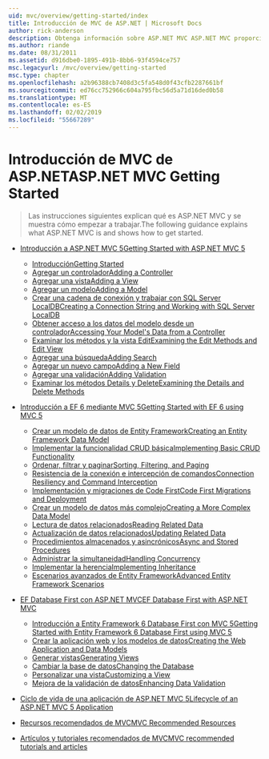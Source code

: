 ```yaml
---
uid: mvc/overview/getting-started/index
title: Introducción de MVC de ASP.NET | Microsoft Docs
author: rick-anderson
description: Obtenga información sobre ASP.NET MVC ASP.NET MVC proporciona una manera eficaz, basado en patrones para crear sitios Web dinámicos que permite una separación clara de intereses y ese g...
ms.author: riande
ms.date: 08/31/2011
ms.assetid: d916dbe0-1895-491b-8bb6-93f4594ce757
msc.legacyurl: /mvc/overview/getting-started
msc.type: chapter
ms.openlocfilehash: a2b96388cb7408d3c5fa548d0f43cfb2287661bf
ms.sourcegitcommit: ed76cc752966c604a795fbc56d5a71d16ded0b58
ms.translationtype: MT
ms.contentlocale: es-ES
ms.lasthandoff: 02/02/2019
ms.locfileid: "55667289"
---
```

<a name="aspnet-mvc-getting-started"></a><span data-ttu-id="5a906-103">Introducción de MVC de ASP.NET</span><span class="sxs-lookup"><span data-stu-id="5a906-103">ASP.NET MVC Getting Started</span></span>
====================
> <span data-ttu-id="5a906-104">Las instrucciones siguientes explican qué es ASP.NET MVC y se muestra cómo empezar a trabajar.</span><span class="sxs-lookup"><span data-stu-id="5a906-104">The following guidance explains what ASP.NET MVC is and shows how to get started.</span></span>


- [<span data-ttu-id="5a906-105">Introducción a ASP.NET MVC 5</span><span class="sxs-lookup"><span data-stu-id="5a906-105">Getting Started with ASP.NET MVC 5</span></span>](introduction/index.md)

    - [<span data-ttu-id="5a906-106">Introducción</span><span class="sxs-lookup"><span data-stu-id="5a906-106">Getting Started</span></span>](introduction/getting-started.md)
    - [<span data-ttu-id="5a906-107">Agregar un controlador</span><span class="sxs-lookup"><span data-stu-id="5a906-107">Adding a Controller</span></span>](introduction/adding-a-controller.md)
    - [<span data-ttu-id="5a906-108">Agregar una vista</span><span class="sxs-lookup"><span data-stu-id="5a906-108">Adding a View</span></span>](introduction/adding-a-view.md)
    - [<span data-ttu-id="5a906-109">Agregar un modelo</span><span class="sxs-lookup"><span data-stu-id="5a906-109">Adding a Model</span></span>](introduction/adding-a-model.md)
    - [<span data-ttu-id="5a906-110">Crear una cadena de conexión y trabajar con SQL Server LocalDB</span><span class="sxs-lookup"><span data-stu-id="5a906-110">Creating a Connection String and Working with SQL Server LocalDB</span></span>](introduction/creating-a-connection-string.md)
    - [<span data-ttu-id="5a906-111">Obtener acceso a los datos del modelo desde un controlador</span><span class="sxs-lookup"><span data-stu-id="5a906-111">Accessing Your Model's Data from a Controller</span></span>](introduction/accessing-your-models-data-from-a-controller.md)
    - [<span data-ttu-id="5a906-112">Examinar los métodos y la vista Edit</span><span class="sxs-lookup"><span data-stu-id="5a906-112">Examining the Edit Methods and Edit View</span></span>](introduction/examining-the-edit-methods-and-edit-view.md)
    - [<span data-ttu-id="5a906-113">Agregar una búsqueda</span><span class="sxs-lookup"><span data-stu-id="5a906-113">Adding Search</span></span>](introduction/adding-search.md)
    - [<span data-ttu-id="5a906-114">Agregar un nuevo campo</span><span class="sxs-lookup"><span data-stu-id="5a906-114">Adding a New Field</span></span>](introduction/adding-a-new-field.md)
    - [<span data-ttu-id="5a906-115">Agregar una validación</span><span class="sxs-lookup"><span data-stu-id="5a906-115">Adding Validation</span></span>](introduction/adding-validation.md)
    - [<span data-ttu-id="5a906-116">Examinar los métodos Details y Delete</span><span class="sxs-lookup"><span data-stu-id="5a906-116">Examining the Details and Delete Methods</span></span>](introduction/examining-the-details-and-delete-methods.md)
- [<span data-ttu-id="5a906-117">Introducción a EF 6 mediante MVC 5</span><span class="sxs-lookup"><span data-stu-id="5a906-117">Getting Started with EF 6 using MVC 5</span></span>](getting-started-with-ef-using-mvc/index.md)

    - [<span data-ttu-id="5a906-118">Crear un modelo de datos de Entity Framework</span><span class="sxs-lookup"><span data-stu-id="5a906-118">Creating an Entity Framework Data Model</span></span>](getting-started-with-ef-using-mvc/creating-an-entity-framework-data-model-for-an-asp-net-mvc-application.md)
    - [<span data-ttu-id="5a906-119">Implementar la funcionalidad CRUD básica</span><span class="sxs-lookup"><span data-stu-id="5a906-119">Implementing Basic CRUD Functionality</span></span>](getting-started-with-ef-using-mvc/implementing-basic-crud-functionality-with-the-entity-framework-in-asp-net-mvc-application.md)
    - [<span data-ttu-id="5a906-120">Ordenar, filtrar y paginar</span><span class="sxs-lookup"><span data-stu-id="5a906-120">Sorting, Filtering, and Paging</span></span>](getting-started-with-ef-using-mvc/sorting-filtering-and-paging-with-the-entity-framework-in-an-asp-net-mvc-application.md)
    - [<span data-ttu-id="5a906-121">Resistencia de la conexión e intercepción de comandos</span><span class="sxs-lookup"><span data-stu-id="5a906-121">Connection Resiliency and Command Interception</span></span>](getting-started-with-ef-using-mvc/connection-resiliency-and-command-interception-with-the-entity-framework-in-an-asp-net-mvc-application.md)
    - [<span data-ttu-id="5a906-122">Implementación y migraciones de Code First</span><span class="sxs-lookup"><span data-stu-id="5a906-122">Code First Migrations and Deployment</span></span>](getting-started-with-ef-using-mvc/migrations-and-deployment-with-the-entity-framework-in-an-asp-net-mvc-application.md)
    - [<span data-ttu-id="5a906-123">Crear un modelo de datos más complejo</span><span class="sxs-lookup"><span data-stu-id="5a906-123">Creating a More Complex Data Model</span></span>](getting-started-with-ef-using-mvc/creating-a-more-complex-data-model-for-an-asp-net-mvc-application.md)
    - [<span data-ttu-id="5a906-124">Lectura de datos relacionados</span><span class="sxs-lookup"><span data-stu-id="5a906-124">Reading Related Data</span></span>](getting-started-with-ef-using-mvc/reading-related-data-with-the-entity-framework-in-an-asp-net-mvc-application.md)
    - [<span data-ttu-id="5a906-125">Actualización de datos relacionados</span><span class="sxs-lookup"><span data-stu-id="5a906-125">Updating Related Data</span></span>](getting-started-with-ef-using-mvc/updating-related-data-with-the-entity-framework-in-an-asp-net-mvc-application.md)
    - [<span data-ttu-id="5a906-126">Procedimientos almacenados y asincrónicos</span><span class="sxs-lookup"><span data-stu-id="5a906-126">Async and Stored Procedures</span></span>](getting-started-with-ef-using-mvc/async-and-stored-procedures-with-the-entity-framework-in-an-asp-net-mvc-application.md)
    - [<span data-ttu-id="5a906-127">Administrar la simultaneidad</span><span class="sxs-lookup"><span data-stu-id="5a906-127">Handling Concurrency</span></span>](getting-started-with-ef-using-mvc/handling-concurrency-with-the-entity-framework-in-an-asp-net-mvc-application.md)
    - [<span data-ttu-id="5a906-128">Implementar la herencia</span><span class="sxs-lookup"><span data-stu-id="5a906-128">Implementing Inheritance</span></span>](getting-started-with-ef-using-mvc/implementing-inheritance-with-the-entity-framework-in-an-asp-net-mvc-application.md)
    - [<span data-ttu-id="5a906-129">Escenarios avanzados de Entity Framework</span><span class="sxs-lookup"><span data-stu-id="5a906-129">Advanced Entity Framework Scenarios</span></span>](getting-started-with-ef-using-mvc/advanced-entity-framework-scenarios-for-an-mvc-web-application.md)
- [<span data-ttu-id="5a906-130">EF Database First con ASP.NET MVC</span><span class="sxs-lookup"><span data-stu-id="5a906-130">EF Database First with ASP.NET MVC</span></span>](database-first-development/index.md)

    - [<span data-ttu-id="5a906-131">Introducción a Entity Framework 6 Database First con MVC 5</span><span class="sxs-lookup"><span data-stu-id="5a906-131">Getting Started with Entity Framework 6 Database First using MVC 5</span></span>](database-first-development/setting-up-database.md)
    - [<span data-ttu-id="5a906-132">Crear la aplicación web y los modelos de datos</span><span class="sxs-lookup"><span data-stu-id="5a906-132">Creating the Web Application and Data Models</span></span>](database-first-development/creating-the-web-application.md)
    - [<span data-ttu-id="5a906-133">Generar vistas</span><span class="sxs-lookup"><span data-stu-id="5a906-133">Generating Views</span></span>](database-first-development/generating-views.md)
    - [<span data-ttu-id="5a906-134">Cambiar la base de datos</span><span class="sxs-lookup"><span data-stu-id="5a906-134">Changing the Database</span></span>](database-first-development/changing-the-database.md)
    - [<span data-ttu-id="5a906-135">Personalizar una vista</span><span class="sxs-lookup"><span data-stu-id="5a906-135">Customizing a View</span></span>](database-first-development/customizing-a-view.md)
    - [<span data-ttu-id="5a906-136">Mejora de la validación de datos</span><span class="sxs-lookup"><span data-stu-id="5a906-136">Enhancing Data Validation</span></span>](database-first-development/enhancing-data-validation.md)
- [<span data-ttu-id="5a906-137">Ciclo de vida de una aplicación de ASP.NET MVC 5</span><span class="sxs-lookup"><span data-stu-id="5a906-137">Lifecycle of an ASP.NET MVC 5 Application</span></span>](lifecycle-of-an-aspnet-mvc-5-application.md)
- [<span data-ttu-id="5a906-138">Recursos recomendados de MVC</span><span class="sxs-lookup"><span data-stu-id="5a906-138">MVC Recommended Resources</span></span>](recommended-resources-for-mvc.md)
- [<span data-ttu-id="5a906-139">Artículos y tutoriales recomendados de MVC</span><span class="sxs-lookup"><span data-stu-id="5a906-139">MVC recommended tutorials and articles</span></span>](mvc-learning-sequence.md)
